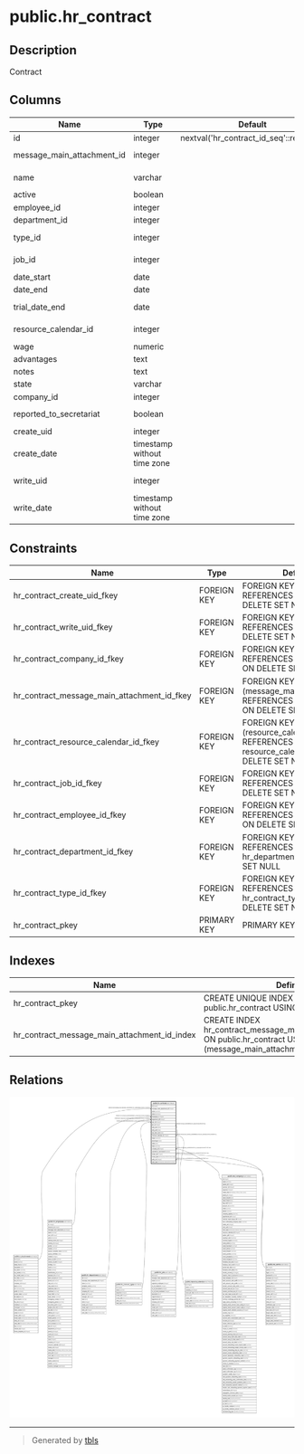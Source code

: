 # public.hr_contract

## Description

Contract

## Columns

| Name | Type | Default | Nullable | Children | Parents | Comment |
| ---- | ---- | ------- | -------- | -------- | ------- | ------- |
| id | integer | nextval('hr_contract_id_seq'::regclass) | false |  |  |  |
| message_main_attachment_id | integer |  | true |  | [public.ir_attachment](public.ir_attachment.md) | Main Attachment |
| name | varchar |  | false |  |  | Contract Reference |
| active | boolean |  | true |  |  | Active |
| employee_id | integer |  | true |  | [public.hr_employee](public.hr_employee.md) | Employee |
| department_id | integer |  | true |  | [public.hr_department](public.hr_department.md) | Department |
| type_id | integer |  | false |  | [public.hr_contract_type](public.hr_contract_type.md) | Employee Category |
| job_id | integer |  | true |  | [public.hr_job](public.hr_job.md) | Job Position |
| date_start | date |  | false |  |  | Start Date |
| date_end | date |  | true |  |  | End Date |
| trial_date_end | date |  | true |  |  | End of Trial Period |
| resource_calendar_id | integer |  | true |  | [public.resource_calendar](public.resource_calendar.md) | Working Schedule |
| wage | numeric |  | false |  |  | Wage |
| advantages | text |  | true |  |  | Advantages |
| notes | text |  | true |  |  | Notes |
| state | varchar |  | true |  |  | Status |
| company_id | integer |  | true |  | [public.res_company](public.res_company.md) | Company |
| reported_to_secretariat | boolean |  | true |  |  | Social Secretariat |
| create_uid | integer |  | true |  | [public.res_users](public.res_users.md) | Created by |
| create_date | timestamp without time zone |  | true |  |  | Created on |
| write_uid | integer |  | true |  | [public.res_users](public.res_users.md) | Last Updated by |
| write_date | timestamp without time zone |  | true |  |  | Last Updated on |

## Constraints

| Name | Type | Definition |
| ---- | ---- | ---------- |
| hr_contract_create_uid_fkey | FOREIGN KEY | FOREIGN KEY (create_uid) REFERENCES res_users(id) ON DELETE SET NULL |
| hr_contract_write_uid_fkey | FOREIGN KEY | FOREIGN KEY (write_uid) REFERENCES res_users(id) ON DELETE SET NULL |
| hr_contract_company_id_fkey | FOREIGN KEY | FOREIGN KEY (company_id) REFERENCES res_company(id) ON DELETE SET NULL |
| hr_contract_message_main_attachment_id_fkey | FOREIGN KEY | FOREIGN KEY (message_main_attachment_id) REFERENCES ir_attachment(id) ON DELETE SET NULL |
| hr_contract_resource_calendar_id_fkey | FOREIGN KEY | FOREIGN KEY (resource_calendar_id) REFERENCES resource_calendar(id) ON DELETE SET NULL |
| hr_contract_job_id_fkey | FOREIGN KEY | FOREIGN KEY (job_id) REFERENCES hr_job(id) ON DELETE SET NULL |
| hr_contract_employee_id_fkey | FOREIGN KEY | FOREIGN KEY (employee_id) REFERENCES hr_employee(id) ON DELETE SET NULL |
| hr_contract_department_id_fkey | FOREIGN KEY | FOREIGN KEY (department_id) REFERENCES hr_department(id) ON DELETE SET NULL |
| hr_contract_type_id_fkey | FOREIGN KEY | FOREIGN KEY (type_id) REFERENCES hr_contract_type(id) ON DELETE SET NULL |
| hr_contract_pkey | PRIMARY KEY | PRIMARY KEY (id) |

## Indexes

| Name | Definition |
| ---- | ---------- |
| hr_contract_pkey | CREATE UNIQUE INDEX hr_contract_pkey ON public.hr_contract USING btree (id) |
| hr_contract_message_main_attachment_id_index | CREATE INDEX hr_contract_message_main_attachment_id_index ON public.hr_contract USING btree (message_main_attachment_id) |

## Relations

![er](public.hr_contract.svg)

---

> Generated by [tbls](https://github.com/k1LoW/tbls)
